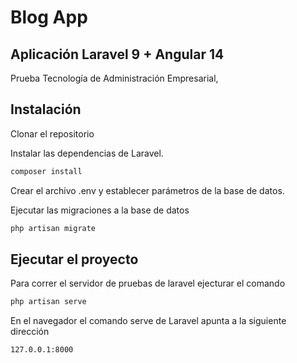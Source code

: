 # Blog App
## Aplicación Laravel 9 + Angular 14

Prueba Tecnología de Administración Empresarial,

## Instalación

Clonar el repositorio

Instalar las dependencias de Laravel.

```sh
composer install
```

Crear el archivo .env y establecer parámetros de la base de datos.

Ejecutar las migraciones a la base de datos
```sh
php artisan migrate
```
## Ejecutar el proyecto
Para correr el servidor de pruebas de laravel ejecturar el comando
```sh
php artisan serve
```
En el navegador el comando serve de Laravel apunta a la siguiente dirección
```sh
127.0.0.1:8000
```



